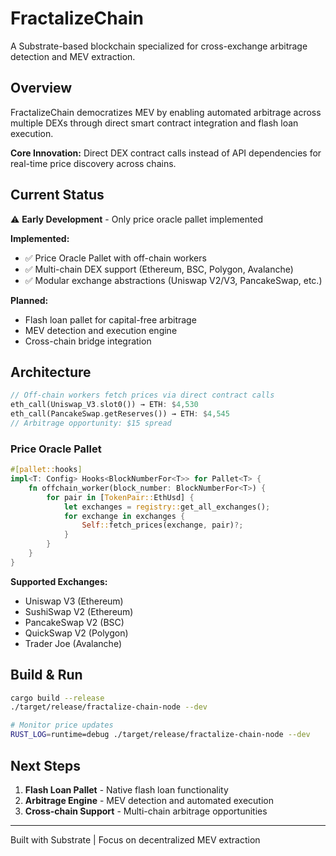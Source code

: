 # FractalizeChain

A Substrate-based blockchain specialized for cross-exchange arbitrage detection and MEV extraction.

## Overview

FractalizeChain democratizes MEV by enabling automated arbitrage across multiple DEXs through direct smart contract integration and flash loan execution.

**Core Innovation:** Direct DEX contract calls instead of API dependencies for real-time price discovery across chains.

## Current Status

⚠️ **Early Development** - Only price oracle pallet implemented

**Implemented:**
- ✅ Price Oracle Pallet with off-chain workers
- ✅ Multi-chain DEX support (Ethereum, BSC, Polygon, Avalanche)  
- ✅ Modular exchange abstractions (Uniswap V2/V3, PancakeSwap, etc.)

**Planned:**
- Flash loan pallet for capital-free arbitrage
- MEV detection and execution engine
- Cross-chain bridge integration

## Architecture

```rust
// Off-chain workers fetch prices via direct contract calls
eth_call(Uniswap_V3.slot0()) → ETH: $4,530
eth_call(PancakeSwap.getReserves()) → ETH: $4,545
// Arbitrage opportunity: $15 spread
```

### Price Oracle Pallet

```rust
#[pallet::hooks]
impl<T: Config> Hooks<BlockNumberFor<T>> for Pallet<T> {
    fn offchain_worker(block_number: BlockNumberFor<T>) {
        for pair in [TokenPair::EthUsd] {
            let exchanges = registry::get_all_exchanges();
            for exchange in exchanges {
                Self::fetch_prices(exchange, pair)?;
            }
        }
    }
}
```

**Supported Exchanges:**
- Uniswap V3 (Ethereum)
- SushiSwap V2 (Ethereum) 
- PancakeSwap V2 (BSC)
- QuickSwap V2 (Polygon)
- Trader Joe (Avalanche)

## Build & Run

```bash
cargo build --release
./target/release/fractalize-chain-node --dev

# Monitor price updates
RUST_LOG=runtime=debug ./target/release/fractalize-chain-node --dev
```

## Next Steps

1. **Flash Loan Pallet** - Native flash loan functionality
2. **Arbitrage Engine** - MEV detection and automated execution  
3. **Cross-chain Support** - Multi-chain arbitrage opportunities

---

Built with Substrate | Focus on decentralized MEV extraction
